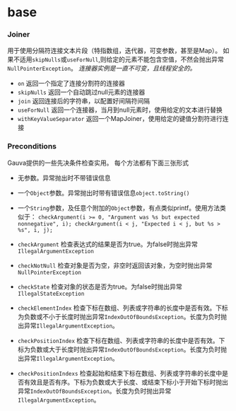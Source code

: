 # base

### Joiner
用于使用分隔符连接文本片段（特指数组，迭代器，可变参数，甚至是Map）。
如果不适用`skipNulls`或`useForNull`,则给定的元素不能包含空值，不然会抛出异常`NullPointerException`。
*连接器实例是一直不可变，且线程安全的。*

* `on` 返回一个指定了连接分割符的连接器
* `skipNulls` 返回一个自动跳过null元素的连接器
* `join` 返回连接后的字符串，以配置好间隔符间隔
* `useForNull` 返回一个连接器，当月到null元素时，使用给定的文本进行替换
* `withKeyValueSeparator` 返回一个MapJoiner，使用给定的键值分割符进行连接


### Preconditions
Gauva提供的一些先决条件检查实用。
每个方法都有下面三张形式
* 无参数。异常抛出时不带错误信息
* 一个`Object`参数。异常抛出时带有错误信息`object.toString()`
* 一个`String`参数，及任意个附加的`Object`参数，有点类似printf。使用方法类似于：
`checkArgument(i >= 0, "Argument was %s but expected nonnegative", i);
checkArgument(i < j, "Expected i < j, but %s > %s", i, j);
`

* `checkArgument` 检查表达式的结果是否为true。为false时抛出异常`IllegalArgumentException`
* `checkNotNull` 检查对象是否为空，非空时返回该对象，为空时抛出异常`NullPointerException`
* `checkState` 检查对象的状态是否为true。为false时抛出异常`IllegalStateException`
* `checkElementIndex` 检查下标在数组、列表或字符串的长度中是否有效。下标为负数或不小于长度时抛出异常`IndexOutOfBoundsException`。长度为负时抛出异常`IllegalArgumentException`。
* `checkPositionIndex` 检查下标在数组、列表或字符串的长度中是否有效。下标为负数或大于长度时抛出异常`IndexOutOfBoundsException`。长度为负时抛出异常`IllegalArgumentException`。
* `checkPositionIndexs` 检查起始和结束下标在数组、列表或字符串的长度中是否有效且是否有序。下标为负数或大于长度、或结束下标小于开始下标时抛出异常`IndexOutOfBoundsException`。长度为负时抛出异常`IllegalArgumentException`。


